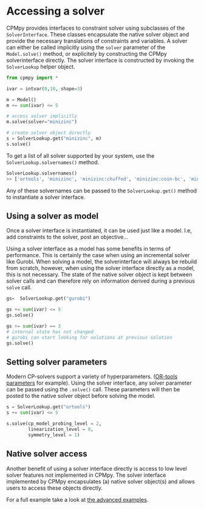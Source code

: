 # Accessing a solver

CPMpy provides interfaces to constraint solver using subclasses of the `SolverInterface`.
These classes encapsulate the native solver object and provide the necessary translations of constraints and variables.
A solver can either be called implicitly using the `solver` parameter of the `Model.solve()` method, or explicitely by constructing the CPMpy solverinterface directly.
The solver interface is constructed by invoking the `SolverLookup` helper object.

```python
from cpmpy import *

ivar = intvar(0,10, shape=3)

m = Model()
m += sum(ivar) <= 5

# access solver implicitly
m.solve(solver="minizinc")

# create solver object directly
s = SolverLookup.get("minizinc", m)
s.solve()
```

To get a list of all solver supported by your system, use the `SolverLookup.solvernames()` method.
```python
SolverLookup.solvernames()
>> ['ortools', 'minizinc', 'minizinc:chuffed', 'minizinc:coin-bc', 'minizinc:cplex', 'minizinc:gecode', 'minizinc:gurobi', 'minizinc:or-tools', 'minizinc:scip', 'minizinc:xpress']
```
Any of these solvernames can be passed to the `SolverLookup.get()` method to instantiate a solver interface.

## Using a solver as model
Once a solver interface is instantiated, it can be used just like a model. I.e, add constraints to the solver, post an objective...

Using a solver interface as a model has some benefits in terms of performance. This is certainly the case when using an incremental solver like Gurobi.
When solving a model, the solverinterface will always be rebuild from scratch, however, when using the solver interface directly as a model, this is not necessary.
The state of the native solver object is kept between solver calls and can therefore rely on information derived during a previous `solve` call.

```python
gs=  SolverLookup.get("gurobi")

gs += sum(ivar) <= 5 
gs.solve()

gs += sum(ivar) == 3
# internal state has not changed
# gurobi can start looking for solutions at previous solution
gs.solve()
```

## Setting solver parameters
Modern CP-solvers support a variety of hyperparameters. ([OR-tools parameters](https://github.com/google/or-tools/blob/stable/ortools/sat/sat_parameters.proto) for example).
Using the solver interface, any solver parameter can be passed using the `.solve()` call.
These parameters will then be posted to the native solver object before solving the model.

```python
s = SolverLookup.get("ortools")
s += sum(ivar) <= 5

s.solve(cp_model_probing_level = 2,
        linearization_level = 0,
        symmetry_level = 1)
```


## Native solver access
Another benefit of using a solver interface directly is access to low level solver features not implemented in CPMpy.
The solver interface implemented by CPMpy encapsulates (a) native solver object(s) and allows users to access these objects directly.

For a full example take a look at [the advanced examples](/examples/advanced/ortools_presolve_propagate.py).




